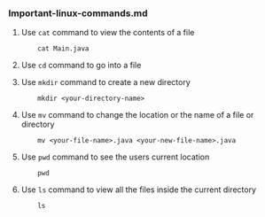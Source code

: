 ### Important-linux-commands.md

1. Use `cat` command to view the contents of a file
    ```
        cat Main.java
    ```
2. Use `cd` command to go into a file


3. Use `mkdir` command to create a new directory
    ```
        mkdir <your-directory-name>
    ```
4. Use `mv` command to change the location or the name of a file or directory
    ```
        mv <your-file-name>.java <your-new-file-name>.java
    ```
5. Use `pwd` command to see the users current location
    ```
        pwd
    ```
6. Use `ls` command to view all the files inside the current directory
    ```
        ls
    ```
